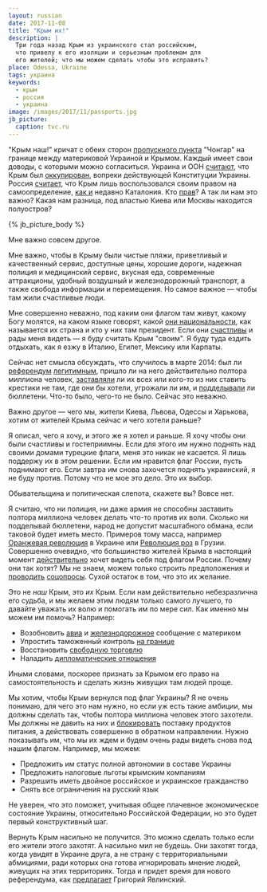 ```yaml
---
layout: russian
date: 2017-11-08
title: "Крым их!"
description: |
  Три года назад Крым из украинского стал российским,
  что привелу к его изоляции и серьезным проблемам для
  его жителей; что мы можем сделать чтобы это исправить?
place: Odessa, Ukraine
tags: украина
keywords:
  - крым
  - россия
  - украина
image: /images/2017/11/passports.jpg
jb_picture:
  caption: tvc.ru
---
```


"Крым наш!" кричат с обеих сторон
[пропускного пункта](http://rian.com.ua/analytics/20170724/1026116664.html)
"Чонгар" на границе
между материковой Украиной и Крымом. Каждый имеет свои доводы, с которыми
можно согласиться. Украина и ООН
[считают](https://www.segodnya.ua/politics/opinions/chto-oznachaet-dlya-ukrainy-prinyatie-rezolyucii-oon-po-krymu-mnenie-diplomatov-i-politikov-770614.html),
что Крым был
[оккупирован](https://www.segodnya.ua/politics/pnews/deputaty-zashchitili-prava-ukraincev-v-okkupirovannom-krymu-513118.html),
вопреки
действующей Конституции Украины. Россия
[считает](http://www.mid.ru/web/guest/kommentarii/-/asset_publisher/2MrVt3CzL5sw/content/id/1659784),
что Крым лишь воспользовался своим правом на
самоопределение,
[как и](https://lenta.ru/news/2017/10/02/otlichia/)
недавно Каталония. Кто
[прав](https://ru.wikipedia.org/wiki/%D0%9F%D1%80%D0%BE%D0%B1%D0%BB%D0%B5%D0%BC%D0%B0_%D0%BF%D1%80%D0%B8%D0%BD%D0%B0%D0%B4%D0%BB%D0%B5%D0%B6%D0%BD%D0%BE%D1%81%D1%82%D0%B8_%D0%9A%D1%80%D1%8B%D0%BC%D0%B0)?
А так ли нам это важно? Какая нам разница,
под властью Киева или Москвы находится полуостров?

<!--more-->

{% jb_picture_body %}

Мне важно совсем другое.

Мне важно, чтобы в Крыму были чистые пляжи, приветливый и качественный
сервис, доступные цены, хорошие дороги, надежная полиция и медицинский
сервис, вкусная еда, современные аттракционы, удобный воздушный и
железнодорожный транспорт, а также свобода информации и перемещения. Но самое
важное &mdash; чтобы там жили счастливые люди.

Мне совершенно неважно, под каким они флагом там живут, какому Богу молятся,
на каком языке говорят, какой
[они национальности](http://2001.ukrcensus.gov.ua/results/general/nationality/crimea/),
как называется их страна и кто у них там президент.
Если они
[счастливы](https://life.ru/t/%D0%BD%D0%BE%D0%B2%D0%BE%D1%81%D1%82%D0%B8/149405)
и рады меня видеть &mdash; я буду считать
Крым "своим". Я буду туда ездить отдыхать, как я езжу в Италию, Египет,
Мексику или Карпаты.

Сейчас нет смысла обсуждать, что случилось в марте 2014: был ли
[референдум](https://ru.wikipedia.org/wiki/%D0%A0%D0%B5%D1%84%D0%B5%D1%80%D0%B5%D0%BD%D0%B4%D1%83%D0%BC_%D0%BE_%D1%81%D1%82%D0%B0%D1%82%D1%83%D1%81%D0%B5_%D0%9A%D1%80%D1%8B%D0%BC%D0%B0_%282014%29)
[легитимным](https://www.unian.net/politics/897401-referendum-v-kryimu-nezakonnyiy-i-nelegitimnyiy-gensek-nato.html),
пришло ли на него действительно полтора миллиона человек,
[заставляли](https://www.unian.net/politics/1035936-girkin-priznalsya-chto-golosovat-za-anneksiyu-kryima-deputatov-zastavili-voorujennyie-lyudi-video.html)
ли их всех или кого-то из них ставить крестики не там, где они бы хотели,
угрожали ли им,
и
[подделывали](https://www.unian.net/politics/897086-psevdoreferendum-v-kryimu-myatejnikam-zakon-ne-pisan.html)
ли бюллетени.
Что-то было, чего-то не было. Сейчас это неважно.

Важно другое &mdash; чего мы, жители Киева, Львова, Одессы и Харькова,
хотим от жителей Крыма сейчас и чего хотели раньше?

Я описал, чего я хочу, и этого же я хотел и раньше. Я хочу чтобы они
были счастливы и гостеприимны. Если для этого им нужно поднять над своими
домами турецкие флаги, меня это никак не касается. Я лишь поддержу их в этом
решении. Если им нравится флаг России, пусть поднимают его. Если завтра
им снова захочется поднять украинский, я не буду против. Потому что
не мое это дело. Это их выбор.

Обывательщина и политическая слепота, скажете вы? Вовсе нет.

Я считаю, что ни полиция, ни даже армия не способны заставить полтора
миллиона человек делать что-то против их воли. Сколько ни подделывай бюллетени,
народ не допустит масштабного обмана, если таковой будет иметь место. Примеров
тому масса, например
[Оранжевая революция](https://ru.wikipedia.org/wiki/%D0%9E%D1%80%D0%B0%D0%BD%D0%B6%D0%B5%D0%B2%D0%B0%D1%8F_%D1%80%D0%B5%D0%B2%D0%BE%D0%BB%D1%8E%D1%86%D0%B8%D1%8F)
в Украине или
[Революция роз](https://ru.wikipedia.org/wiki/%D0%A0%D0%B5%D0%B2%D0%BE%D0%BB%D1%8E%D1%86%D0%B8%D1%8F_%D1%80%D0%BE%D0%B7)
в Грузии.
Совершенно очевидно, что большинство жителей Крыма в настоящий момент
[действительно](https://ru.tsn.ua/blogi/themes/politics/o-chem-molchit-krym-v-rossiyskih-socoprosah-688065.html)
хочет видеть себя под флагом
России. Почему они так хотят? Мы не знаем, можем только строить предположения
и [проводить](https://meduza.io/feature/2016/01/14/za-chto-my-nenavidim-oprosy-obschestvennogo-mneniya)
[соцопросы](https://www.unian.net/society/1053270-bolee-60-kryimchan-hotyat-obratno-v-ukrainu-opros-gazetyi-okkupantov.html).
Сухой остаток в том, что это их желание.

Это не _наш_ Крым, это _их_ Крым. Если нам действительно небезразлична его
судьба, и мы желаем этим людям только самого лучшего, то давайте уважать их волю
и помогать им по мере сил. Как именно мы можем им помочь? Например:

  * Возобновить [авиа](http://korrespondent.net/business/economics/3580531-prekraschenye-avyasoobschenyia-mezhdu-ukraynoi-y-rossyei-vstupylo-v-sylu)
    и [железнодорожное](http://gordonua.com/news/crimea/s-27-dekabrya-ukrzalznicya-prekrashchaet-zheleznodorozhnoe-soobshchenie-s-krymom-57915.html) сообщение с материком
  * Упростить таможенный контроль [на границе](http://korrespondent.net/ukraine/3719523-tamozhennyky-prosiat-ne-ekhat-v-krym-cherez-chonhar)
  * Восстановить [свободную торговлю](https://lenta.ru/news/2017/06/21/zapret/)
  * Наладить [дипломатические отношения](http://www.bbc.com/ukrainian/features-russian-38971133)

Иными словами, поскорее признать за Крымом его право на самостоятельность
и сделать жизнь живущих там людей проще.

Мы хотим, чтобы Крым вернулся под флаг Украины? Я не очень понимаю, для чего
это нам нужно, но если уж есть такие амбиции, мы должны сделать так,
чтобы полтора миллиона человек этого захотели. Мы должны не давить
на них и
[блокировать](http://rian.com.ua/economy/20151216/1002142750.html)
поставку продуктов питания, а действовать совершенно
в обратном направлении. Нужно показывать им, что мы их ждем и будем очень
рады видеть снова под нашим флагом. Например, мы можем:

  * Предложить им статус полной автономии в составе Украины
  * Предложить налоговые льготы крымским компаниям
  * Разрешить иметь двойное российское и украинское гражданство
  * Снять все ограничения на русский язык

Не уверен, что это поможет, учитывая общее плачевное экономическое состояние Украины,
относительно Российской Федерации, но это будет первый конструктивный шаг.

Вернуть Крым насильно не получится. Это можно сделать только если его жители
этого захотят. А насильно мил не будешь. Они захотят тогда, когда увидят в
Украине друга, а не страну с территориальными абмициями, ради которых она
готова игнорировать мнение людей, живущих на этих территориях. Тогда и
придет время для нового референдума, как
[предлагает](http://gordonua.com/news/crimea/yavlinskiy-zhiteli-kryma-uzhe-pozhili-v-ukraine-i-v-rossii-teper-oni-smogut-sdelat-osoznannyy-vybor-128410.html)
Григорий Явлинский.

